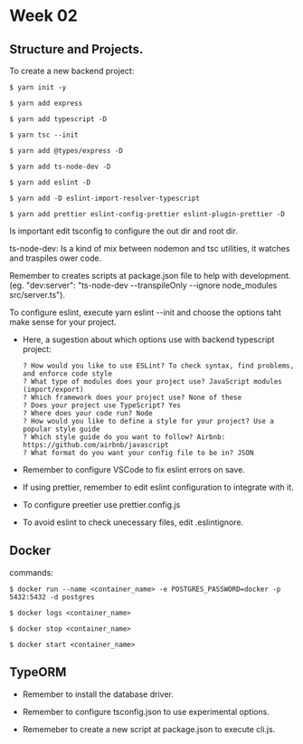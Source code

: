 # Week 02

## Structure and Projects.

To create a new backend project:

    $ yarn init -y

    $ yarn add express

    $ yarn add typescript -D

    $ yarn tsc --init

    $ yarn add @types/express -D

    $ yarn add ts-node-dev -D

    $ yarn add eslint -D

    $ yarn add -D eslint-import-resolver-typescript

    $ yarn add prettier eslint-config-prettier eslint-plugin-prettier -D

Is important edit tsconfig to configure the out dir and root dir.

ts-node-dev: Is a kind of mix between nodemon and tsc utilities, it watches and traspiles ower code.

Remember to creates scripts at package.json file to help with development. (eg. "dev:server": "ts-node-dev --transpileOnly --ignore node_modules src/server.ts").

To configure eslint, execute yarn eslint --init and choose the options taht make sense for your project.

  - Here, a sugestion about which options use with backend typescript project:

        ? How would you like to use ESLint? To check syntax, find problems, and enforce code style
        ? What type of modules does your project use? JavaScript modules (import/export)
        ? Which framework does your project use? None of these
        ? Does your project use TypeScript? Yes
        ? Where does your code run? Node
        ? How would you like to define a style for your project? Use a popular style guide
        ? Which style guide do you want to follow? Airbnb: https://github.com/airbnb/javascript
        ? What format do you want your config file to be in? JSON

  - Remember to configure VSCode to fix eslint errors on save.

  - If using prettier, remember to edit eslint configuration to integrate with it.

  - To configure preetier use prettier.config.js

  - To avoid eslint to check unecessary files, edit .eslintignore.

## Docker

  commands:

    $ docker run --name <container_name> -e POSTGRES_PASSWORD=docker -p 5432:5432 -d postgres

    $ docker logs <container_name>

    $ docker stop <container_name>

    $ docker start <container_name>

## TypeORM

  - Remember to install the database driver.

  - Remember to configure tsconfig.json to use experimental options.

  - Rememeber to create a new script at package.json to execute cli.js.